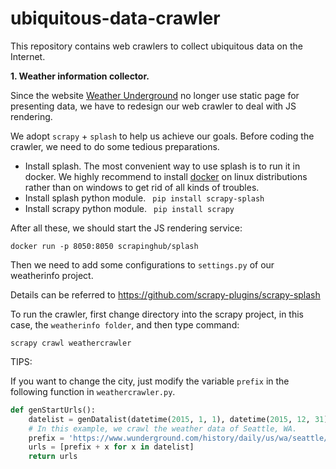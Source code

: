 # ubiquitous-data-crawler
This repository contains web crawlers to collect ubiquitous data on the Internet.

**1. Weather information collector.**

Since the website [Weather Underground](https://www.wunderground.com) no longer use static page for presenting data, we have to redesign our web crawler to deal  with JS rendering.

We adopt `scrapy` + `splash` to help us achieve our goals. Before coding the crawler, we need to do some tedious preparations.

+ Install splash.  The most convenient way to use splash  is to run it in docker. We highly recommend to install [docker](https://docs.docker.com/install/linux/docker-ce/ubuntu/) on linux distributions rather than on windows to get rid of all kinds of troubles. 
+ Install splash python module.  ``` pip install scrapy-splash```
+ Install scrapy python module.   ``` pip install scrapy```

After all these, we should start the JS rendering service:

```shell
docker run -p 8050:8050 scrapinghub/splash
```

Then we need to add some configurations to `settings.py` of our weatherinfo project.

Details can be referred to https://github.com/scrapy-plugins/scrapy-splash

To run the crawler, first change directory into the scrapy project, in this case, the `weatherinfo folder`, and then type command:

```shell
scrapy crawl weathercrawler
```

TIPS:

If you want to change the city, just modify the variable `prefix` in the following function in `weathercrawler.py`.

```python
def genStartUrls():
    datelist = genDatalist(datetime(2015, 1, 1), datetime(2015, 12, 31))
    # In this example, we crawl the weather data of Seattle, WA.
    prefix = 'https://www.wunderground.com/history/daily/us/wa/seattle/KSEA/date/'
    urls = [prefix + x for x in datelist]
    return urls
```


